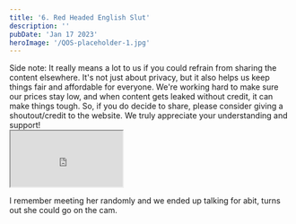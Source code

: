 ```yaml
---
title: '6. Red Headed English Slut'
description: ''
pubDate: 'Jan 17 2023'
heroImage: '/QOS-placeholder-1.jpg'
---
```

<div class="video_paragraph_header"> Side note: It really means a lot to us if you could refrain from sharing the content elsewhere. It's not just about privacy, but it also helps us keep things fair and affordable for everyone. We're working hard to make sure our prices stay low, and when content gets leaked without credit, it can make things tough. So, if you do decide to share, please consider giving a shoutout/credit to the website. We truly appreciate your understanding and support!</div>

<iframe src="https://drive.google.com/file/d/140PxYslgOcyJS_3W_8sDBM5JfzUCkWin/preview" width="200" height="100" allow="autoplay" allowfullscreen="allowfullscreen" style="
"></iframe>

I remember meeting her randomly and we ended up talking for abit, turns out she could go on the cam.
<br>
<br>
<!---<a class="read_more" href="https://drive.google.com/file/d/1vvJNqO93GAo3-0eKRdy_0nbBqWLMTvzn/view?usp=sharing">Download</a>--->